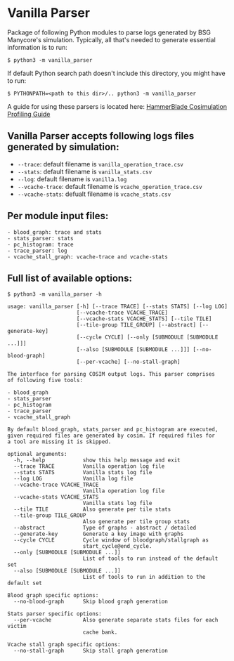  # Vanilla Parser

 Package of following Python modules to parse logs generated by BSG Manycore's simulation. Typically, all that's needed to generate essential information is to run:
 
 ```
 $ python3 -m vanilla_parser
 ```
 
 If default Python search path doesn't include this directory, you might have to run:
 ```
 $ PYTHONPATH=<path to this dir>/.. python3 -m vanilla_parser
 ```
 

A guide for using these parsers is located here: [HammerBlade Cosimulation Profiling Guide](https://docs.google.com/presentation/d/1ICDw5ZYETJ8DNcvNaR2vFLoJpP_GdNW_eUedG1_ISso/edit)
 
 
 ## Vanilla Parser accepts following logs files generated by simulation:
 - `--trace`: default filename is `vanilla_operation_trace.csv`
 - `--stats`: default filename is `vanilla_stats.csv`
 - `--log`: default filename is `vanilla.log`
 - `--vcache-trace`: default filename is `vcache_operation_trace.csv`
 - `--vcache-stats`: defualt filename is `vcache_stats.csv`

 ## Per module input files:
 
 ```
 - blood_graph: trace and stats
 - stats_parser: stats
 - pc_histogram: trace
 - trace_parser: log
 - vcache_stall_graph: vcache-trace and vcache-stats 
 ```
 
 ## Full list of available options:

 ```
 $ python3 -m vanilla_parser -h
 
 usage: vanilla_parser [-h] [--trace TRACE] [--stats STATS] [--log LOG]
                       [--vcache-trace VCACHE_TRACE]
                       [--vcache-stats VCACHE_STATS] [--tile TILE]
                       [--tile-group TILE_GROUP] [--abstract] [--generate-key]
                       [--cycle CYCLE] [--only [SUBMODULE [SUBMODULE ...]]]
                       [--also [SUBMODULE [SUBMODULE ...]]] [--no-blood-graph]
                       [--per-vcache] [--no-stall-graph]

 The interface for parsing COSIM output logs. This parser comprises
 of following five tools:

 - blood_graph
 - stats_parser
 - pc_histogram
 - trace_parser
 - vcache_stall_graph

 By default blood_graph, stats_parser and pc_histogram are executed,
 given required files are generated by cosim. If required files for
 a tool are missing it is skipped.

 optional arguments:
   -h, --help            show this help message and exit
   --trace TRACE         Vanilla operation log file
   --stats STATS         Vanilla stats log file
   --log LOG             Vanilla log file
   --vcache-trace VCACHE_TRACE
                         Vanilla operation log file
   --vcache-stats VCACHE_STATS
                         Vanilla stats log file
   --tile TILE           Also generate per tile stats
   --tile-group TILE_GROUP
                         Also generate per tile group stats
   --abstract            Type of graphs - abstract / detailed
   --generate-key        Generate a key image with graphs
   --cycle CYCLE         Cycle window of bloodgraph/stallgraph as
                         start_cycle@end_cycle.
   --only [SUBMODULE [SUBMODULE ...]]
                         List of tools to run instead of the default set
   --also [SUBMODULE [SUBMODULE ...]]
                         List of tools to run in addition to the default set

 Blood graph specific options:
   --no-blood-graph      Skip blood graph generation

 Stats parser specific options:
   --per-vcache          Also generate separate stats files for each victim
                         cache bank.

 Vcache stall graph specific options:
   --no-stall-graph      Skip stall graph generation
 ```
